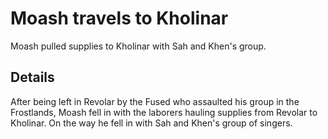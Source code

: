 # Moash travels to Kholinar
Moash pulled supplies to Kholinar with Sah and Khen's group.

## Details
After being left in Revolar by the Fused who assaulted his group in the Frostlands, Moash fell in with the laborers hauling supplies from Revolar to Kholinar. On the way he fell in with Sah and Khen's group of singers.
